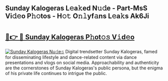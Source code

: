 ## Sunday Kalogeras L𝚎a𝚔ed N𝚞𝚍e - Part-MsS Vi𝚍𝚎o P𝚑𝚘tos - H𝚘𝚝 O𝚗𝚕yf𝚊ns L𝚎a𝚔s Ak6Ji

# <h2><a href="http://kfcl7x.oniu.top/?m=Sunday+Kalogeras">🔗👉 🔴 Sunday Kalogeras P𝚑ot𝚘𝚜 V𝚒d𝚎o</a></h2>

[![Sunday Kalogeras Nu𝚍e𝚜](https://i.imgur.com/0qMVB7G.gif)](http://kfcl7x.oniu.top/?m=Sunday+Kalogeras)
Digital trendsetter Sunday Kalogeras, famed for disseminating lifestyle and dance-related content via dance presentations and vlogs on social media. Approachability and authenticity are the cornerstones of Sunday Kalogeras's public persona, but the enigma of his private life continues to intrigue the public.  
